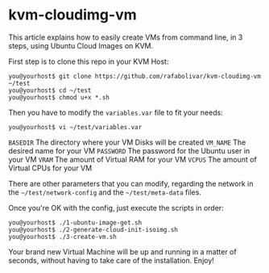 # kvm-cloudimg-vm

This article explains how to easily create VMs from command line, in 3 steps, using Ubuntu Cloud Images on KVM.

First step is to clone this repo in your KVM Host:

    you@yourhost$ git clone https://github.com/rafabolivar/kvm-cloudimg-vm ~/test
    you@yourhost$ cd ~/test
    you@yourhost$ chmod u+x *.sh

Then you have to modify the `variables.var` file to fit your needs:

    you@yourhost$ vi ~/test/variables.var

`BASEDIR`  The directory where your VM Disks will be created
`VM_NAME` The desired name for your VM
`PASSWORD` The password for the Ubuntu user in your VM
`VRAM` The amount of Virtual RAM for your VM 
`VCPUS` The amount of Virtual CPUs for your VM

There are other parameters that you can modify, regarding the network in the `~/test/network-config`
and the `~/test/meta-data` files.

Once you're OK with the config, just execute the scripts in order:

    you@yourhost$ ./1-ubuntu-image-get.sh
    you@yourhost$ ./2-generate-cloud-init-isoimg.sh
    you@yourhost$ ./3-create-vm.sh

Your brand new Virtual Machine will be up and running in a matter of seconds, without having to take care of the installation. Enjoy!
